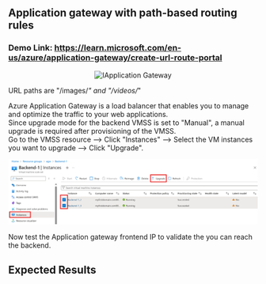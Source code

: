 ## Application gateway with path-based routing rules

### Demo Link: https://learn.microsoft.com/en-us/azure/application-gateway/create-url-route-portal

<p align="center">
  <img src="https://learn.microsoft.com/en-us/azure/application-gateway/media/application-gateway-create-url-route-portal/scenario.png" alt="IApplication Gateway" width="700">
</p>

URL paths are "/images/*" and "/videos/*"

Azure Application Gateway is a load balancer that enables you to manage and optimize the traffic to your web applications. \
Since upgrade mode for the backend VMSS is set to "Manual", a manual upgrade is required after provisioning of the VMSS. \
Go to the VMSS resource --> Click "Instances" --> Select the VM instances you want to upgrade --> Click "Upgrade". 

![alt text](scripts/image.png)

Now test the Application gateway frontend IP to validate the you can reach the backend.

## Expected Results
